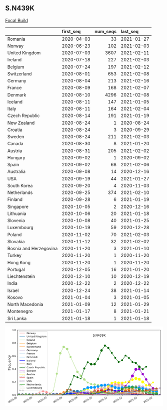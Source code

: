 

## S.N439K
[Focal Build](https://nextstrain.org/groups/neherlab/ncov/S.N439K?c=gt-S_439&f_region=Europe)

|                        | first_seq   |   num_seqs | last_seq   |
|:-----------------------|:------------|-----------:|:-----------|
| Romania                | 2020-04-03  |         33 | 2021-01-27 |
| Norway                 | 2020-06-23  |        102 | 2021-02-03 |
| United Kingdom         | 2020-07-03  |       3607 | 2021-02-11 |
| Ireland                | 2020-07-18  |        227 | 2021-02-03 |
| Belgium                | 2020-07-24  |        197 | 2021-02-12 |
| Switzerland            | 2020-08-01  |        653 | 2021-02-08 |
| Germany                | 2020-08-04  |        213 | 2021-02-16 |
| France                 | 2020-08-09  |        168 | 2021-02-07 |
| Denmark                | 2020-08-10  |       4296 | 2021-02-08 |
| Iceland                | 2020-08-11  |        147 | 2021-01-05 |
| Italy                  | 2020-08-11  |        164 | 2021-02-04 |
| Czech Republic         | 2020-08-14  |        191 | 2021-01-19 |
| New Zealand            | 2020-08-24  |          1 | 2020-08-24 |
| Croatia                | 2020-08-24  |          3 | 2020-09-29 |
| Sweden                 | 2020-08-24  |        211 | 2021-02-03 |
| Canada                 | 2020-08-30  |          8 | 2021-01-20 |
| Austria                | 2020-08-31  |        205 | 2021-02-02 |
| Hungary                | 2020-09-02  |          1 | 2020-09-02 |
| Spain                  | 2020-09-02  |         68 | 2021-02-06 |
| Australia              | 2020-09-08  |         14 | 2020-12-16 |
| USA                    | 2020-09-19  |         44 | 2021-01-27 |
| South Korea            | 2020-09-20  |          4 | 2020-11-03 |
| Netherlands            | 2020-09-25  |        374 | 2021-02-10 |
| Finland                | 2020-09-28  |          6 | 2021-01-19 |
| Singapore              | 2020-10-05  |          2 | 2020-12-16 |
| Lithuania              | 2020-10-06  |         20 | 2021-01-18 |
| Slovenia               | 2020-10-08  |         40 | 2021-01-25 |
| Luxembourg             | 2020-10-19  |         59 | 2020-12-28 |
| Poland                 | 2020-11-02  |         70 | 2021-02-03 |
| Slovakia               | 2020-11-12  |         32 | 2021-02-02 |
| Bosnia and Herzegovina | 2020-11-20  |          3 | 2021-01-10 |
| Turkey                 | 2020-11-20  |          1 | 2020-11-20 |
| Hong Kong              | 2020-11-20  |          1 | 2020-11-20 |
| Portugal               | 2020-12-05  |         16 | 2021-01-20 |
| Liechtenstein          | 2020-12-10  |         10 | 2020-12-19 |
| India                  | 2020-12-22  |          2 | 2020-12-22 |
| Israel                 | 2020-12-24  |         38 | 2021-01-14 |
| Kosovo                 | 2021-01-04  |          3 | 2021-01-05 |
| North Macedonia        | 2021-01-09  |         12 | 2021-01-29 |
| Montenegro             | 2021-01-17  |          8 | 2021-01-21 |
| Sri Lanka              | 2021-01-18  |          1 | 2021-01-18 |

![Overall trends S.N439K](/overall_trends_figures/overall_trends_S.N439K.png)